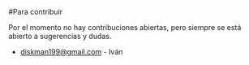 #Para contribuir

Por el momento no hay contribuciones abiertas, pero siempre se está abierto a sugerencias y dudas.

* diskman199@gmail.com - Iván